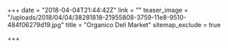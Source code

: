+++
date = "2018-04-04T21:44:42Z"
link = ""
teaser_image = "/uploads/2018/04/04/38281818-21955808-3759-11e8-9510-484f06279d19.jpg"
title = "Organico Deli Market"
sitemap_exclude = true

+++
